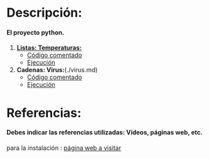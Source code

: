 # Descripción:
#### El proyecto python.

1.  **[Listas: Temperaturas:](./temperaturas.md)**
    - [Código comentado](./1a.md)
    - [Ejecución](./1b.md)
2.  **Cadenas: Virus:**(./virus.md)
    - [Código comentado](./2a.md)
    - [Ejecución](./2b.md)
   
# Referencias:
#### Debes indicar las referencias utilizadas: Vídeos, páginas web, etc.
para la instalación : [página web a visitar][enlace]


[enlace]: https://domology.es/instalacion-docker-parte-1-dockerportainer/



